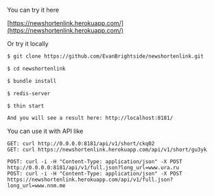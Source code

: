 You can try it here

[https://newshortenlink.herokuapp.com/](https://newshortenlink.herokuapp.com/)

Or try it locally
```sh
$ git clone https://github.com/EvanBrightside/newshortenlink.git

$ cd newshortenlink

$ bundle install

$ redis-server

$ thin start

And you will see a result here: http://localhost:8181/
```

You can use it with API like
```
GET: curl http://0.0.0.0:8181/api/v1/short/ckq02
GET: curl https://newshortenlink.herokuapp.com/api/v1/short/gu3yk

POST: curl -i -H "Content-Type: application/json" -X POST http://0.0.0.0:8181/api/v1/full.json?long_url=www.ura.ru
POST: curl -i -H "Content-Type: application/json" -X POST https://newshortenlink.herokuapp.com/api/v1/full.json?long_url=www.nnm.me
```
